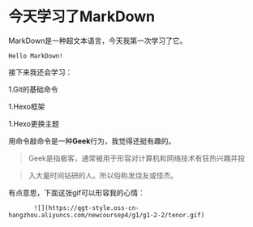 
# 今天学习了MarkDown
 MarkDown是一种超文本语言，今天我第一次学习了它。  
 
 

```Hello MarkDown!```

 接下来我还会学习：  
 

1.Git的基础命令  

1.Hexo框架  

1.Hexo更换主题  


用命令敲命令是一种**Geek**行为，我觉得还挺有趣的。

> Geek是指极客，通常被用于形容对计算机和网络技术有狂热兴趣并投  

>入大量时间钻研的人。所以俗称发烧友或怪杰。

有点意思，下面这张gif可以形容我的心情：  

           ![](https://qgt-style.oss-cn-hangzhou.aliyuncs.com/newcoursep4/g1/g1-2-2/tenor.gif)
